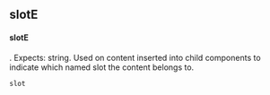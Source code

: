 ## slotE
#### slotE
<slot></slot>. Expects: string. Used on content inserted into child components to indicate which named slot the content belongs to.
```
slot
```